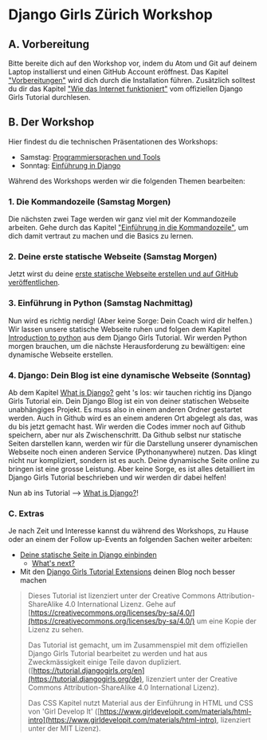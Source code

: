 # Django Girls Zürich Workshop

## A. Vorbereitung

Bitte bereite dich auf den Workshop vor, indem du Atom und Git auf deinem Laptop installierst und einen GitHub Account eröffnest. Das Kapitel ["Vorbereitungen"](./preparations.md) wird dich durch die Installation führen. Zusätzlich solltest du dir das Kapitel ["Wie das Internet funktioniert"](https://tutorial.djangogirls.org/de/how_the_internet_works/) vom offiziellen Django Girls Tutorial durchlesen.

## B. Der Workshop

Hier findest du die technischen Präsentationen des Workshops:

* Samstag: [Programmiersprachen und Tools](https://docs.google.com/a/djangogirls.org/presentation/d/1LHgdzb5fePfOkqFqDDeWhLfz2WmAVPvZPPSpSTgPLdQ/edit?usp=sharing)
* Sonntag: [Einführung in Django](https://docs.google.com/a/djangogirls.org/presentation/d/1R92A025MCB-srM2xnczdeC_nWozMlqh3tlksSlJP494/edit?usp=sharing)

Während des Workshops werden wir die folgenden Themen bearbeiten:

### 1. Die Kommandozeile \(Samstag Morgen\)

Die nächsten zwei Tage werden wir ganz viel mit der Kommandozeile arbeiten. Gehe durch das Kapitel ["Einführung in die Kommandozeile"](https://tutorial.djangogirls.org/de/intro_to_command_line/), um dich damit vertraut zu machen und die Basics zu lernen.

### 2. Deine erste statische Webseite \(Samstag Morgen\)

Jetzt wirst du deine [erste statische Webseite erstellen und auf GitHub veröffentlichen](./static-website/README.md).

### 3. Einführung in Python \(Samstag Nachmittag\)

Nun wird es richtig nerdig! \(Aber keine Sorge: Dein Coach wird dir helfen.\) Wir lassen unsere statische Webseite ruhen und folgen dem Kapitel [Introduction to python](https://tutorial.djangogirls.org/en/python_introduction/) aus dem Django Girls Tutorial. Wir werden Python morgen brauchen, um die nächste Herausforderung zu bewältigen: eine dynamische Webseite erstellen.

### 4. Django: Dein Blog ist eine dynamische Webseite \(Sonntag\)

Ab dem Kapitel [What is Django?](https://tutorial.djangogirls.org/en/django/) geht 's los: wir tauchen richtig ins Django Girls Tutorial ein. Dein Django Blog ist ein von deiner statischen Webseite unabhängiges Projekt. Es muss also in einem anderen Ordner gestartet werden. Auch in Github wird es an einem anderen Ort abgelegt als das, was du bis jetzt gemacht hast. Wir werden die Codes immer noch auf Github speichern, aber nur als Zwischenschritt. Da Github selbst nur statische Seiten darstellen kann, werden wir für die Darstellung unserer dynamischen Webseite noch einen anderen Service \(Pythonanywhere\) nutzen. Das klingt nicht nur kompliziert, sondern ist es auch. Deine dynamische Seite online zu bringen ist eine grosse Leistung. Aber keine Sorge, es ist alles detailliert im Django Girls Tutorial beschrieben und wir werden dir dabei helfen!

Nun ab ins Tutorial --&gt; [What is Django?](https://tutorial.djangogirls.org/en/django/)!

### C. Extras

Je nach Zeit und Interesse kannst du während des Workshops, zu Hause oder an einem der Follow up-Events an folgenden Sachen weiter arbeiten:

* [Deine statische Seite in Django einbinden](./extras/adding-your-static-page-to-django.md)
  * [What's next?](https://tutorial.djangogirls.org/en/whats_next/)
* Mit den [Django Girls Tutorial Extensions](https://djangogirls.gitbooks.io/django-girls-tutorial-extensions/content/) deinen Blog noch besser machen

> Dieses Tutorial ist lizenziert unter der Creative Commons Attribution-ShareAlike 4.0 International Lizenz. Gehe auf [https://creativecommons.org/licenses/by-sa/4.0/](https://creativecommons.org/licenses/by-sa/4.0/) um eine Kopie der Lizenz zu sehen.
>
> Das Tutorial ist gemacht, um im Zusammenspiel mit dem offiziellen Django Girls Tutorial bearbeitet zu werden und hat aus Zweckmässigkeit einige Teile davon dupliziert. \([https://tutorial.djangogirls.org/en](https://tutorial.djangogirls.org/de), lizenziert unter der Creative Commons Attribution-ShareAlike 4.0 International Lizenz\).
>
> Das CSS Kapitel nutzt Material aus der Einführung in HTML und CSS von 'Girl Develop It' \([https://www.girldevelopit.com/materials/html-intro](https://www.girldevelopit.com/materials/html-intro), lizenziert unter der MIT Lizenz\).



